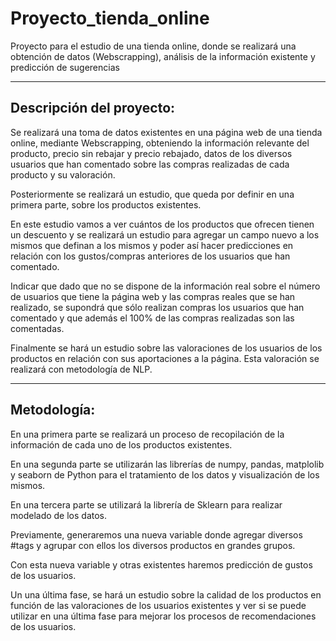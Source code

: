 # Proyecto_tienda_online
Proyecto para el estudio de una tienda online, donde se realizará una obtención de datos (Webscrapping), análisis de la información existente y predicción de sugerencias

---
## Descripción del proyecto:

Se realizará una toma de datos existentes en una página web de una tienda online, mediante Webscrapping, obteniendo la información relevante del producto, precio sin rebajar y precio rebajado, datos de los diversos usuarios que han comentado sobre las compras realizadas de cada producto y su valoración.

Posteriormente se realizará un estudio, que queda por definir en una primera parte, sobre los productos existentes.

En este estudio vamos a ver cuántos de los productos que ofrecen tienen un descuento y se realizará un estudio para agregar un campo nuevo a los mismos que definan a los mismos y poder así hacer predicciones en relación con los gustos/compras anteriores de los usuarios que han comentado.

Indicar que dado que no se dispone de la información real sobre el número de usuarios que tiene la página web y las compras reales que se han realizado, se supondrá que sólo realizan compras los usuarios que han comentado y que además el 100% de las compras realizadas son las comentadas.

Finalmente se hará un estudio sobre las valoraciones de los usuarios de los productos en relación con sus aportaciones a la página. Esta valoración se realizará con metodología de NLP.

---
## Metodología:

En una primera parte se realizará un proceso de recopilación de la información de cada uno de los productos existentes.

En una segunda parte se utilizarán las librerías de numpy, pandas, matplolib y seaborn de Python para el tratamiento de los datos y visualización de los mismos.

En una tercera parte se utilizará la librería de Sklearn para realizar modelado de los datos. 

Previamente, generaremos una nueva variable donde agregar diversos #tags y agrupar con ellos los diversos productos en grandes grupos.

Con esta nueva variable y otras existentes haremos predicción de gustos de los usuarios.

Un una última fase, se hará un estudio sobre la calidad de los productos en función de las valoraciones de los usuarios existentes y ver si se puede utilizar en una última fase para mejorar los procesos de recomendaciones de los usuarios.

